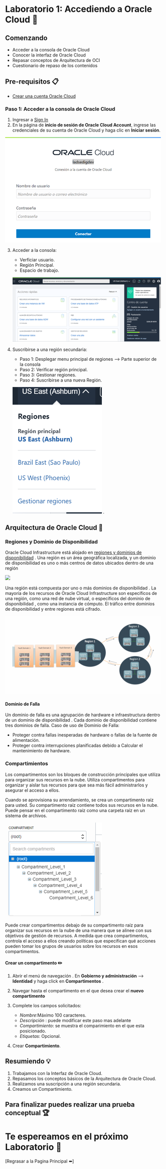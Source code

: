 #  Laboratorio 1: Accediendo a Oracle Cloud  :rocket:

## Comenzando

- Acceder a la consola de Oracle Cloud
- Conocer la interfaz de Oracle Cloud
- Repasar conceptos de Arquitectura de OCI
- Cuestionario de repaso de los contenidos

## Pre-requisitos :clipboard:

- [Crear una cuenta Oracle Cloud](https://www.oracle.com/cloud/free/)

### Paso 1: Acceder a la consola de Oracle Cloud 

1. Ingresar a [Sign In](https://console.us-ashburn-1.oraclecloud.com/)
2. En la página de **inicio de sesión de Oracle Cloud Account**, ingrese las credenciales de su cuenta de Oracle Cloud y haga clic en **Iniciar sesión**.
  
  ![](./imagenes/imagen4.png)

3. Acceder a la consola: 
   - Verficiar usuario.
   - Región Principal.
   - Espacio de trabajo.
   
   ![](./imagenes/imagen5.png)

4. Suscribirse a una región secundaria:
   - Paso 1: Desplegar menu principal de regiones --> Parte superior de la consola
   - Paso 2: Verificar región principal.
   - Paso 3: Gestionar regiones.
   - Paso 4: Suscribirse a una nueva Región.
   
   ![](./imagenes/imagen6.png)
   .
## Arquitectura de Oracle Cloud :pushpin:

### Regiones y Dominio de Disponibilidad
Oracle Cloud Infrastructure está alojado en [regiones y dominios de disponibilidad](https://docs.cloud.oracle.com/en-us/iaas/Content/General/Concepts/regions.htm) . Una región es un área geográfica localizada, y un dominio de disponibilidad es uno o más centros de datos ubicados dentro de una región

 ![](./Regiones.png)
 
Una región está compuesta por uno o más dominios de disponibilidad . La mayoría de los recursos de Oracle Cloud Infrastructure son específicos de una región, como una red de nube virtual, o específicos del dominio de disponibilidad , como una instancia de cómputo. El tráfico entre dominios de disponibilidad y entre regiones está cifrado.

 ![](./imagenes/imagen7.png)

#### Dominio de Falla
Un dominio de falla es una agrupación de hardware e infraestructura dentro de un dominio de disponibilidad . Cada dominio de disponibilidad contiene tres dominios de falla.
Caso de uso de Dominio de Falla:
- Proteger contra fallas inesperadas de hardware o fallas de la fuente de alimentación.
- Proteger contra interrupciones planificadas debido a Calcular el mantenimiento de hardware.

### Compartimientos
Los compartimentos son los bloques de construcción principales que utiliza para organizar sus recursos en la nube. Utiliza compartimentos para organizar y aislar tus recursos para que sea más fácil administrarlos y asegurar el acceso a ellos.

Cuando se aprovisiona su arrendamiento, se crea un compartimento raíz para usted. Su compartimento raíz contiene todos sus recursos en la nube. Puede pensar en el compartimento raíz como una carpeta raíz en un sistema de archivos.

 ![](./imagenes/imagen8.png)

Puede crear compartimentos debajo de su compartimento raíz para organizar sus recursos en la nube de una manera que se alinee con sus objetivos de gestión de recursos. A medida que crea compartimentos, controla el acceso a ellos creando políticas que especifican qué acciones pueden tomar los grupos de usuarios sobre los recursos en esos compartimentos.

#### Crear un compartimento :pencil2:

1. Abrir el menú de navegación . En **Gobierno y administración** --> **Identidad** y haga click en **Compartimentos** .

2. Navegar hasta el compartimento en el que desea crear el **nuevo compartimento**

3. Complete los campos solicitados:
   - _Nombre_:Máximo 100 caracteres.
   - _Descripción_ : puede modificar este paso mas adelante
   - _Compartimiento_: se muestra el comparimiento en el que esta posicionado.
   - _Etiquetas_: Opcional.
  
 3. Crear **Compartimiento**.
 
 ## Resumiendo :bulb:
1. Trabajamos con la Interfaz de Oracle Cloud.
2. Repasamos los conceptos básicos de la Arquitectura de Oracle Cloud.
3. Realizamos una suscripción a una región secundaria.
4. Creamos un Compartimiento.

## Para finalizar puedes realizar una prueba conceptual :trophy:

# Te espereamos en el próximo Laboratorio  :rocket:

[Regrasar a la Pagina Principal :arrow_left:] 
